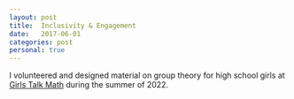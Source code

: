 ```yaml
---
layout: post
title:  Inclusivity & Engagement
date:   2017-06-01
categories: post
personal: true
---
```

 I volunteered and designed material on group theory for high school girls at [Girls Talk Math](http://gtm.math.umd.edu/) during the summer of 2022. 

